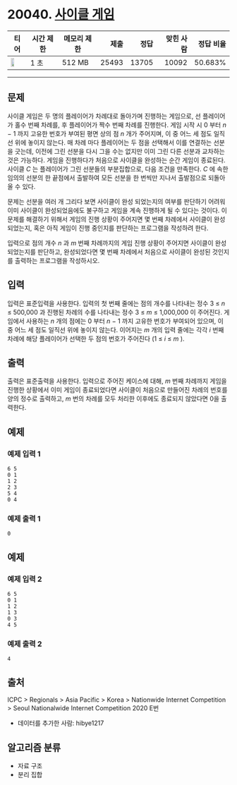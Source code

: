 # 20040. [사이클 게임](https://www.acmicpc.net/problem/20040)

| 티어 | 시간 제한 | 메모리 제한 | 제출 | 정답 | 맞힌 사람 | 정답 비율 |
|---|---|---|---:|---:|---:|---:|
| <img src="https://static.solved.ac/tier_small/12.svg" width="50%" /> | 1 초 | 512 MB | 25493 | 13705 | 10092 | 50.683% |

---

## 문제

사이클 게임은 두 명의 플레이어가 차례대로 돌아가며 진행하는 게임으로, 선 플레이어가 홀수 번째 차례를, 후 플레이어가 짝수 번째 차례를 진행한다. 게임 시작 시 0 부터  *n*  − 1 까지 고유한 번호가 부여된 평면 상의 점  *n*  개가 주어지며, 이 중 어느 세 점도 일직선 위에 놓이지 않는다. 매 차례 마다 플레이어는 두 점을 선택해서 이를 연결하는 선분을 긋는데, 이전에 그린 선분을 다시 그을 수는 없지만 이미 그린 다른 선분과 교차하는 것은 가능하다. 게임을 진행하다가 처음으로 사이클을 완성하는 순간 게임이 종료된다. 사이클  *C* 는 플레이어가 그린 선분들의 부분집합으로, 다음 조건을 만족한다. *C* 에 속한 임의의 선분의 한 끝점에서 출발하여 모든 선분을 한 번씩만 지나서 출발점으로 되돌아올 수 있다.

문제는 선분을 여러 개 그리다 보면 사이클이 완성 되었는지의 여부를 판단하기 어려워 이미 사이클이 완성되었음에도 불구하고 게임을 계속 진행하게 될 수 있다는 것이다. 이 문제를 해결하기 위해서 게임의 진행 상황이 주어지면 몇 번째 차례에서 사이클이 완성되었는지, 혹은 아직 게임이 진행 중인지를 판단하는 프로그램을 작성하려 한다.

입력으로 점의 개수  *n* 과  *m*  번째 차례까지의 게임 진행 상황이 주어지면 사이클이 완성 되었는지를 판단하고, 완성되었다면 몇 번째 차례에서 처음으로 사이클이 완성된 것인지를 출력하는 프로그램을 작성하시오.

## 입력

입력은 표준입력을 사용한다. 입력의 첫 번째 줄에는 점의 개수를 나타내는 정수 3 ≤  *n*  ≤ 500,000 과 진행된 차례의 수를 나타내는 정수 3 ≤  *m*  ≤ 1,000,000 이 주어진다. 게임에서 사용하는  *n* 개의 점에는 0 부터  *n*  − 1 까지 고유한 번호가 부여되어 있으며, 이 중 어느 세 점도 일직선 위에 놓이지 않는다. 이어지는  *m*  개의 입력 줄에는 각각  *i* 번째 차례에 해당 플레이어가 선택한 두 점의 번호가 주어진다 (1 ≤  *i*  ≤  *m* ).

## 출력

출력은 표준출력을 사용한다. 입력으로 주어진 케이스에 대해,  *m*  번째 차례까지 게임을 진행한 상황에서 이미 게임이 종료되었다면 사이클이 처음으로 만들어진 차례의 번호를 양의 정수로 출력하고,  *m*  번의 차례를 모두 처리한 이후에도 종료되지 않았다면 0을 출력한다.

## 예제

### 예제 입력 1

```
6 5
0 1
1 2
2 3
5 4
0 4
```

### 예제 출력 1

```
0
```

## 예제

### 예제 입력 2

```
6 5
0 1
1 2
1 3
0 3
4 5
```

### 예제 출력 2

```
4
```

## 출처

ICPC
\> 
Regionals
\> 
Asia Pacific
\> 
Korea
\> 
Nationwide Internet Competition
\> 
Seoul Nationalwide Internet Competition 2020
E번

- 데이터를 추가한 사람: hibye1217

## 알고리즘 분류

- 자료 구조
- 분리 집합

